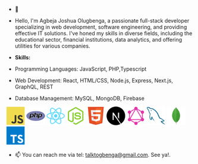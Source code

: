- 👋 
- Hello, I'm Agbeja Joshua Olugbenga, a passionate full-stack developer specializing in web development, software engineering, and providing effective IT solutions. I've honed my skills in diverse fields, including the educational sector, financial institutions, data analytics, and offering utilities for various companies.

- **Skills:**

- Programming Languages: JavaScript, PHP,Typescript
- Web Development: React, HTML/CSS, Node.js, Express, Next.js, GraphQL, REST
- Database Management: MySQL, MongoDB, Firebase


<img src="https://raw.githubusercontent.com/devicons/devicon/master/icons/javascript/javascript-original.svg" alt="javascript Icon" width="50" height="50"/> <img src="https://raw.githubusercontent.com/devicons/devicon/master/icons/php/php-original.svg" alt="PHP Icon" width="50" height="50"/>  <img src="https://raw.githubusercontent.com/devicons/devicon/master/icons/react/react-original.svg" alt="REACT Icon" width="50" height="50"/> <img src="https://raw.githubusercontent.com/devicons/devicon/master/icons/nodejs/nodejs-original.svg" alt="node Icon" width="50" height="50"/> <img src="https://raw.githubusercontent.com/devicons/devicon/master/icons/html5/html5-original.svg" alt="html5 Icon" width="50" height="50"/> <img src="https://raw.githubusercontent.com/devicons/devicon/master/icons/nextjs/nextjs-original.svg" alt="nextjs Icon" width="50" height="50"/> <img src="https://raw.githubusercontent.com/devicons/devicon/master/icons/graphql/graphql-plain.svg" alt="graphql Icon" width="50" height="50"/> <img src="https://raw.githubusercontent.com/devicons/devicon/master/icons/mysql/mysql-original.svg" alt="mysql Icon" width="50" height="50"/> <img src="https://raw.githubusercontent.com/devicons/devicon/master/icons/mongodb/mongodb-original.svg" alt="REACT Icon" width="50" height="50"/> 
<img src="https://raw.githubusercontent.com/devicons/devicon/master/icons/typescript/typescript-original.svg" alt="REACT Icon" width="50" height="50"/> 



- 📫 You can reach me via tel: talktogbenga@gmail.com.   See ya!.

<!---
oagbeja/oagbeja is a ✨ special ✨ repository because its `README.md` (this file) appears on your GitHub profile.
You can click the Preview link to take a look at your changes.
--->
